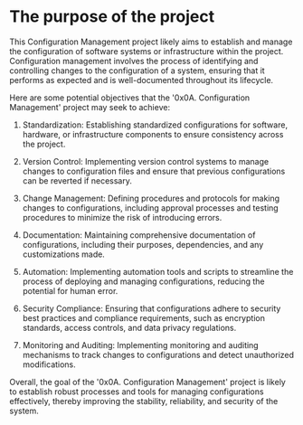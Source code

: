 # The purpose of the project

This Configuration Management project likely aims to establish and manage the configuration of software systems or infrastructure within the project. Configuration management involves the process of identifying and controlling changes to the configuration of a system, ensuring that it performs as expected and is well-documented throughout its lifecycle.

Here are some potential objectives that the '0x0A. Configuration Management' project may seek to achieve:

1. Standardization: Establishing standardized configurations for software, hardware, or infrastructure components to ensure consistency across the project.

2. Version Control: Implementing version control systems to manage changes to configuration files and ensure that previous configurations can be reverted if necessary.

3. Change Management: Defining procedures and protocols for making changes to configurations, including approval processes and testing procedures to minimize the risk of introducing errors.

4. Documentation: Maintaining comprehensive documentation of configurations, including their purposes, dependencies, and any customizations made.

5. Automation: Implementing automation tools and scripts to streamline the process of deploying and managing configurations, reducing the potential for human error.

6. Security Compliance: Ensuring that configurations adhere to security best practices and compliance requirements, such as encryption standards, access controls, and data privacy regulations.

7. Monitoring and Auditing: Implementing monitoring and auditing mechanisms to track changes to configurations and detect unauthorized modifications.

Overall, the goal of the '0x0A. Configuration Management' project is likely to establish robust processes and tools for managing configurations effectively, thereby improving the stability, reliability, and security of the system.





